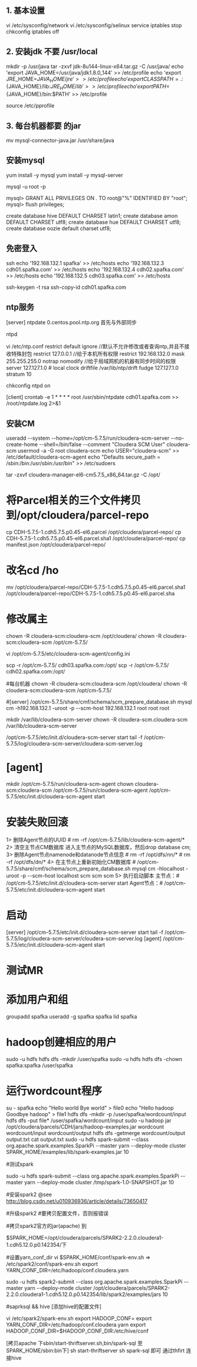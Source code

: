 ## 1. 基本设置
vi /etc/sysconfig/network
vi /etc/sysconfig/selinux 
service iptables stop
chkconfig iptables off
## 2. 安装jdk 不要 /usr/local
mkdir -p /usr/java
tar -zxvf jdk-8u144-linux-x64.tar.gz  -C /usr/java/
echo 'export JAVA_HOME=/usr/java/jdk1.8.0_144' >> /etc/profile
echo 'export JRE_HOME=${JAVA_HOME}/jre' >> /etc/profile
echo 'export CLASSPATH=.:${JAVA_HOME}/lib:${JRE_HOME}/lib' >> /etc/profile
echo 'export PATH=${JAVA_HOME}/bin:$PATH' >> /etc/profile

source /etc/pprofile

## 3. 每台机器都要 的jar
mv mysql-connector-java.jar  /usr/share/java

## 安装mysql 
yum install -y mysql
yum install -y mysql-server

mysql -u root -p

 
mysql> GRANT ALL PRIVILEGES ON *.* TO root@"%" IDENTIFIED BY "root";
mysql> flush privileges;

create database hive DEFAULT CHARSET latin1; 
create database amon DEFAULT CHARSET utf8;
create database hue DEFAULT CHARSET utf8;
create database oozie default charset utf8;


## 免密登入
ssh 
echo '192.168.132.1 spafka' >> /etc/hosts 
echo '192.168.132.3  cdh01.spafka.com' >> /etc/hosts
echo '192.168.132.4  cdh02.spafka.com' >> /etc/hosts
echo '192.168.132.5  cdh03.spafka.com' >> /etc/hosts

ssh-keygen -t rsa 
ssh-copy-id cdh01.spafka.com


## ntp服务

[server]
ntpdate 0.centos.pool.ntp.org 首先与外部同步

ntpd 

vi /etc/ntp.conf
restrict default ignore   //默认不允许修改或者查询ntp,并且不接收特殊封包
restrict 127.0.0.1        //给于本机所有权限
restrict 192.168.132.0 mask 255.255.255.0 notrap nomodify  //给于局域网机的机器有同步时间的权限
server 127.127.1.0     # local clock
driftfile /var/lib/ntp/drift
fudge   127.127.1.0 stratum 10


chkconfig ntpd on

[client]
crontab -e 
1 * * * * root /usr/sbin/ntpdate cdh01.spafka.com >> /root/ntpdate.log 2>&1

## 安装CM
useradd --system --home=/opt/cm-5.7.5/run/cloudera-scm-server --no-create-home --shell=/bin/false --comment "Cloudera SCM User" cloudera-scm
usermod -a -G root cloudera-scm
echo USER=\"cloudera-scm\" >> /etc/default/cloudera-scm-agent
echo "Defaults secure_path = /sbin:/bin:/usr/sbin:/usr/bin" >> /etc/sudoers

tar -zxvf cloudera-manager-el6-cm5.7.5_x86_64.tar.gz -C /opt/


# 将Parcel相关的三个文件拷贝到/opt/cloudera/parcel-repo
cp CDH-5.7.5-1.cdh5.7.5.p0.45-el6.parcel /opt/cloudera/parcel-repo/
cp CDH-5.7.5-1.cdh5.7.5.p0.45-el6.parcel.sha1 /opt/cloudera/parcel-repo/
cp manifest.json /opt/cloudera/parcel-repo/
# 改名cd /ho  
mv /opt/cloudera/parcel-repo/CDH-5.7.5-1.cdh5.7.5.p0.45-el6.parcel.sha1 /opt/cloudera/parcel-repo/CDH-5.7.5-1.cdh5.7.5.p0.45-el6.parcel.sha
# 修改属主
chown -R cloudera-scm:cloudera-scm /opt/cloudera/
chown -R cloudera-scm:cloudera-scm /opt/cm-5.7.5/


 

vi /opt/cm-5.7.5/etc/cloudera-scm-agent/config.ini 

scp -r /opt/cm-5.7.5/ cdh03.spafka.com:/opt/ 
scp -r /opt/cm-5.7.5/ cdh02.spafka.com:/opt/ 

#每台机器 
chown -R cloudera-scm:cloudera-scm /opt/cloudera/
chown -R cloudera-scm:cloudera-scm /opt/cm-5.7.5/




#[server]
/opt/cm-5.7.5/share/cmf/schema/scm_prepare_database.sh mysql cm -h192.168.132.1 -uroot -p --scm-host 192.168.132.1 root root root

mkdir /var/lib/cloudera-scm-server
chown -R cloudera-scm.cloudera-scm /var/lib/cloudera-scm-server

/opt/cm-5.7.5/etc/init.d/cloudera-scm-server start
tail -f /opt/cm-5.7.5/log/cloudera-scm-server/cloudera-scm-server.log
# [agent]
mkdir /opt/cm-5.7.5/run/cloudera-scm-agent
chown cloudera-scm:cloudera-scm /opt/cm-5.7.5/run/cloudera-scm-agent
/opt/cm-5.7.5/etc/init.d/cloudera-scm-agent start


# 安装失败回滚
1> 删除Agent节点的UUID 
      # rm -rf /opt/cm-5.7.5/lib/cloudera-scm-agent/*
2>  清空主节点CM数据库
      进入主节点的MySQL数据库，然后drop database cm;
3> 删除Agent节点namenode和datanode节点信息
     # rm -rf /opt/dfs/nn/*
     # rm -rf /opt/dfs/dn/*
4> 在主节点上重新初始化CM数据库
     # /opt/cm-5.7.5/share/cmf/schema/scm_prepare_database.sh mysql cm -hlocalhost -uroot -p --scm-host localhost scm scm scm
5> 执行启动脚本
     主节点：# /opt/cm-5.7.5/etc/init.d/cloudera-scm-server start
     Agent节点：# /opt/cm-5.7.5/etc/init.d/cloudera-scm-agent start

# 启动
[server]
/opt/cm-5.7.5/etc/init.d/cloudera-scm-server start
tail -f /opt/cm-5.7.5/log/cloudera-scm-server/cloudera-scm-server.log
[agent]
/opt/cm-5.7.5/etc/init.d/cloudera-scm-agent start


# 测试MR 
# 添加用户和组
groupadd spafka
useradd -g spafka spafka
lid spafka

# hadoop创建相应的用户
sudo -u hdfs hdfs dfs -mkdir /user/spafka
sudo -u hdfs hdfs dfs -chown spafka:spafka /user/spafka

# 运行wordcount程序
su - spafka
echo "Hello world Bye world" > file0
echo "Hello hadoop Goodbye hadoop" > file1
hdfs dfs -mkdir -p /user/spafka/wordcount/input
hdfs dfs -put file* /user/spafka/wordcount/input
sudo -u hadoop jar /opt/cloudera/parcels/CDH/jars/hadoop-examples.jar wordcount wordcount/input wordcount/output
hdfs dfs -getmerge wordcount/output output.txt
cat output.txt
sudo -u hdfs spark-submit --class org.apache.spark.examples.SparkPi --master yarn --deploy-mode cluster SPARK_HOME/examples/lib/spark-examples.jar 10

#测试spark

sudo -u hdfs spark-submit --class org.apache.spark.examples.SparkPi --master yarn --deploy-mode cluster /tmp/spark-1.0-SNAPSHOT.jar 10

#安装spark2 @see http://blog.csdn.net/u010936936/article/details/73650417

#升级spark2
#要拷贝配置文件，否则报错误

#拷贝spark2官方的jar(apache) 到 

$SPARK_HOME=/opt/cloudera/parcels/SPARK2-2.2.0.cloudera1-1.cdh5.12.0.p0.142354/下

#设置yarn_conf_dir
vi $SPARK_HOME/conf/spark-env.sh => /etc/spark2/conf/spark-env.sh
export YARN_CONF_DIR=/etc/hadoop/conf.cloudera.yarn

sudo -u hdfs spark2-submit --class org.apache.spark.examples.SparkPi --master yarn --deploy-mode cluster /opt/cloudera/parcels/SPARK2-2.2.0.cloudera1-1.cdh5.12.0.p0.142354/lib/spark2/examples/jars 10

#saprksql && hive
[添加hive的配置文件]

vi /etc/spark2/spark-env.sh
export HADOOP_CONF=
export YARN_CONF_DIR=/etc/hadoop/conf.cloudera.yarn
export HADOOP_CONF_DIR=$HADOOP_CONF_DIR:/etc/hive/conf


[拷贝apache 下sbin/start-thriftserver.sh,bin/spark-sql 至SPARK_HOME/sbin:bin下]
sh start-thriftserver
sh spark-sql
即可 通过thfirt 连接hive


